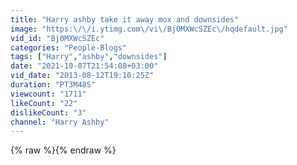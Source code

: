 ```yaml
---
title: "Harry ashby take it away mox and downsides"
image: "https:\/\/i.ytimg.com\/vi\/Bj0MXWcSZEc\/hqdefault.jpg"
vid_id: "Bj0MXWcSZEc"
categories: "People-Blogs"
tags: ["Harry","ashby","downsides"]
date: "2021-10-07T21:54:08+03:00"
vid_date: "2013-08-12T19:10:25Z"
duration: "PT3M48S"
viewcount: "1711"
likeCount: "22"
dislikeCount: "3"
channel: "Harry Ashby"
---
```

{% raw %}{% endraw %}
